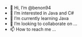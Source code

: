 - 👋 Hi, I’m @benon94
- 👀 I’m interested in Java and C#
- 🌱 I’m currently learning Java
- 💞️ I’m looking to collaborate on ...
- 📫 How to reach me ...

<!---
benon94/benon94 is a ✨ special ✨ repository because its `README.md` (this file) appears on your GitHub profile.
You can click the Preview link to take a look at your changes.
--->

